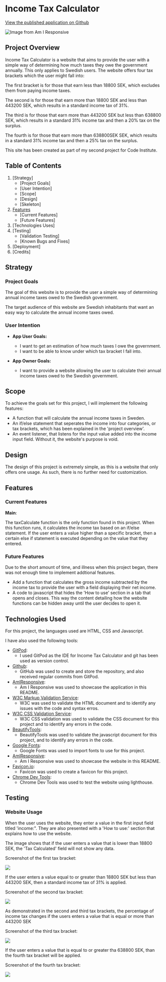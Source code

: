 # Income Tax Calculator 

[View the published application on Github]( https://hemenhk.github.io/income-tax-calculator/)

![Image from Am I Responsive](assets/images/amiresponsive-img.png)

## Project Overview

Income Tax Calculator is a website that aims to provide the user with a simple way of determining how much taxes they owe the government annually. This only applies to Swedish users. 
The website offers four tax brackets which the user might fall into: 

The first bracket is for those that earn less than 18800 SEK, which excludes them from paying income taxes. 

The second is for those that earn more than 18800 SEK and less than 443200 SEK, which results in a standard income tax of 31%.

The third is for those that earn more than 443200 SEK but less than 638800 SEK, which results in a standard 31% income tax and then a 20% tax on the surplus. 

The fourth is for those that earn more than 638800SEK SEK, which results in a standard 31% income tax and then a 25% tax on the surplus. 

This site has been created as part of my second project for Code Institute.

## Table of Contents

1. [Strategy]
    * [Project Goals]
    * [User Intention]
    * [Scope]
    * [Design]
    * [Skeleton]
2. [Features](#features)
    * [Current Features]
    * [Future Features]
3. [Technologies Uses]
4. [Testing]
    * [Validation Testing]
    * [Known Bugs and Fixes]
5. [Deployment]
6. [Credits]

## Strategy <a name="strategy"></a>

### Project Goals <a name="project-goals"></a>

The goal of this website is to provide the user a simple way of determining annual income taxes owed to the Swedish government. 

The target audience of this website are Swedish inhabitants that want an easy way to calculate the annual income taxes owed. 

### User Intention <a name="user-intention"></a>

* __App User Goals:__

    * I want to get an estimation of how much taxes I owe the government.
    * I want to be able to know under which tax bracket I fall into.

* __App Owner Goals:__

    * I want to provide a website allowing the user to calculate their annual income taxes owed to the Swedish government.

## Scope <a name="scope"></a>

To achieve the goals set for this project, I will implement the following features:

* A function that will calculate the annual income taxes in Sweden.
* An if/else statement that seperates the income into four categories, or tax brackets, which has been explained in the 'project overview'.
* An event listener, that listens for the input value added into the income input field. Without it, the website's purpose is void. 

## Design <a name="design"></a>

The design of this project is extremely simple, as this is a website that only offers one usage. As such, there is no further need for customization. 

## Features <a name="features"></a>

### Current Features <a name="current-features"></a>

__Main__:

The taxCalculate function is the only function found in this project. When this function runs, it calculates the income tax based on an if/else statement. If the user enters a value higher than a specific bracket, then a certain else if statement is executed depending on the value that they entered. 

### Future Features <a name="future-features"></a>

Due to the short amount of time, and illness when this project began, there was not enough time to implement addtional features.

* Add a function that calculates the gross income subtracted by the income tax to provide the user with a field displaying their net income. 
* A code to javascript that hides the 'How to use' section in a tab that opens and closes. This way the content detailing how the website functions can be hidden away until the user decides to open it. 

## Technologies Used <a name="tech-used"></a>

For this project, the languages used are HTML, CSS and Javascript.

I have also used the following tools:

* [GitPod](https://www.gitpod.io/):
    * I used GitPod as the IDE for Income Tax Calculator and git has been used as version control.
* [Github](https://www.github.com/):
    * GitHub was used to create and store the repository, and also received regular commits from GitPod.
* [AmIResponsive](http://ami.responsivedesign.is/):
    * Am I Responsive was used to showcase the application in this README.
* [W3C Markup Validation Service](https://validator.w3.org/nu/#textarea): 
    * W3C was used to validate the HTML document and to identify any issues with the code and syntax erros. 
* [W3C CSS Validation Service](https://validator.w3.org/nu/#textarea): 
    * W3C CSS validation was used to validate the CSS document for this project and to identify any errors in the code.
* [BeautifyTools](https://beautifytools.com/javascript-validator.php): 
    * BeautifyTools was used to validate the javascript document for this project, and to identify any errors in the code.
* [Google Fonts](https://fonts.google.com/): 
    * Google Fonts was used to import fonts to use for this project. 
* [AmIResponsive](http://ami.responsivedesign.is/):
    * Am I Responsive was used to showcase the website in this README.
* [Favicon.io](https://favicon.io/):
    * Favicon was used to create a favicon for this project.
* [Chrome Dev Tools](https://developer.chrome.com/docs/devtools/):
    * Chrome Dev Tools was used to test the website using lighthouse.

## Testing <a name="testing"></a>

### Website Usage <a name="app-usage"></a>

When the user uses the website, they enter a value in the first input field titled 'income:". They are also presented with a 'How to use:' section that explains how to use the website. 

The image shows that if the user enters a value that is lower than 18800 SEK, the 'Tax Calculated' field will not show any data. 

Screenshot of the first tax bracket:

![](assets/images/first-tax-bracket.png)


If the user enters a value equal to or greater than 18800 SEK but less than 443200 SEK, then a standard income tax of 31% is applied.

Screenshot of the second tax bracket:

![](assets/images/second-tax-bracket.png)


As demonstrated in the second and third tax brackets, the percentage of income tax changes if the users enters a value that is equal or more than 443200 SEK

Screenshot of the third tax bracket:

![](assets/images/third-tax-bracket.png)


If the user enters a value that is equal to or greater tha 638800 SEK, than the fourth tax bracket will be applied.

Screenshot of the fourth tax bracket:

![](assets/images/fourth-tax-bracket.png)